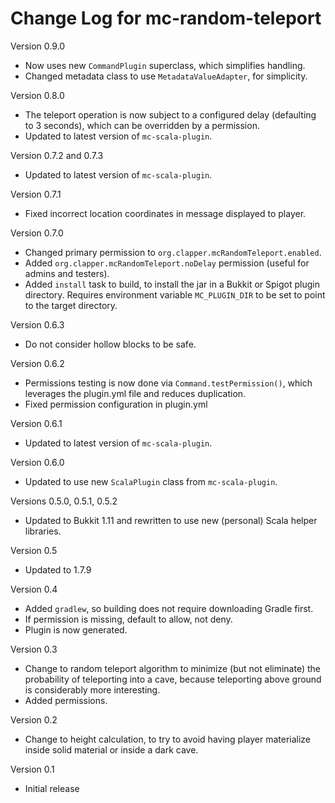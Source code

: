 # Change Log for mc-random-teleport

Version 0.9.0

* Now uses new `CommandPlugin` superclass, which simplifies handling.
* Changed metadata class to use `MetadataValueAdapter`, for simplicity.

Version 0.8.0

* The teleport operation is now subject to a configured delay (defaulting to
  3 seconds), which can be overridden by a permission.
* Updated to latest version of `mc-scala-plugin`.
  
Version 0.7.2 and 0.7.3

* Updated to latest version of `mc-scala-plugin`.

Version 0.7.1

* Fixed incorrect location coordinates in message displayed to player.

Version 0.7.0

* Changed primary permission to `org.clapper.mcRandomTeleport.enabled`.
* Added `org.clapper.mcRandomTeleport.noDelay` permission (useful for admins
  and testers).
* Added `install` task to build, to install the jar in a Bukkit or Spigot
  plugin directory. Requires environment variable `MC_PLUGIN_DIR` to be set
  to point to the target directory.

Version 0.6.3

* Do not consider hollow blocks to be safe.

Version 0.6.2

* Permissions testing is now done via `Command.testPermission()`, which
  leverages the plugin.yml file and reduces duplication.
* Fixed permission configuration in plugin.yml

Version 0.6.1

* Updated to latest version of `mc-scala-plugin`.

Version 0.6.0

* Updated to use new `ScalaPlugin` class from `mc-scala-plugin`.

Versions 0.5.0, 0.5.1, 0.5.2

* Updated to Bukkit 1.11 and rewritten to use new (personal) Scala helper 
  libraries.

Version 0.5

* Updated to 1.7.9

Version 0.4

* Added `gradlew`, so building does not require downloading Gradle first.
* If permission is missing, default to allow, not deny.
* Plugin is now generated.

Version 0.3

* Change to random teleport algorithm to minimize (but not eliminate)
  the probability of teleporting into a cave, because teleporting above
  ground is considerably more interesting.
* Added permissions.

Version 0.2

* Change to height calculation, to try to avoid having player materialize
  inside solid material or inside a dark cave.

Version 0.1

* Initial release
